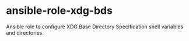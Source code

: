 # ansible-role-xdg-bds
Ansible role to configure XDG Base Directory Specification shell variables and directories.
